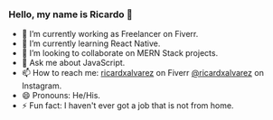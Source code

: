 ### Hello, my name is Ricardo 👋

- 🔭 I’m currently working as Freelancer on Fiverr.
- 🌱 I’m currently learning React Native.
- 👯 I’m looking to collaborate on MERN Stack projects.
- 💬 Ask me about JavaScript.
- 📫 How to reach me: [ricardxalvarez](https://www.fiverr.com/ricardxalvarez) on Fiverr [@ricardxalvarez](https://www.instagram.com/ricardxalvarez/)
on Instagram.
- 😄 Pronouns: He/His.
- ⚡ Fun fact: I haven't ever got a job that is not from home.
